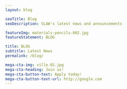 ```yaml
---
layout: blog

seoTitle: Blog
seoDescription: SLAW's latest news and announcements

featureImg: materials-pencils-002.jpg
featureStatement: BLOG

title: BLOG
subtitle: Latest News
permalink: /blog/

mega-cta-img: ville-02.jpg
mega-cta-heading: Join us!
mega-cta-button-text: Apply today!
mega-cta-button-text-url: http://google.com
---
```

